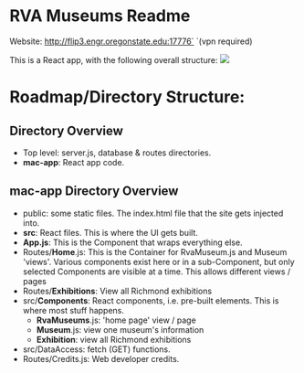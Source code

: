 # RVA Museums Readme

Website: http://flip3.engr.oregonstate.edu:17776`   `(vpn required)

This is a React app, with the following overall structure:
![](/Users/macpence/Downloads/react-app.png)


# Roadmap/Directory Structure:

## Directory Overview
- Top level: server.js, database & routes directories.
- **mac-app**: React app code.

## mac-app Directory Overview
- public: some static files. The index.html file that the site gets injected into.
- **src**: React files. This is where the UI gets built.
- **App.js**: This is the Component that wraps everything else.
- Routes/**Home**.js: This is the Container for RvaMuseum.js and Museum 'views'. Various components exist here or in a sub-Component, but only selected Components are visible at a time. This allows different views / pages
- Routes/**Exhibitions**: View all Richmond exhibitions
- src/**Components**: React components, i.e. pre-built elements. This is where most stuff happens.
    - **RvaMuseums**.js: 'home page' view / page
    - **Museum**.js: view one museum's information
    - **Exhibition**: view all Richmond exhibitions
- src/DataAccess: fetch (GET) functions.
- Routes/Credits.js: Web developer credits.
